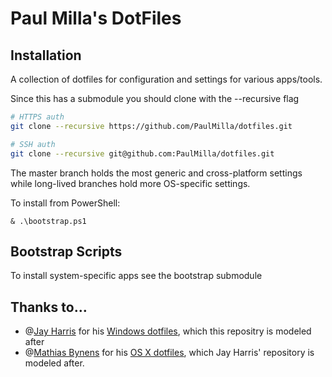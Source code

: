 ﻿# Paul Milla's DotFiles

## Installation

A collection of dotfiles for configuration and settings for various apps/tools.

Since this has a submodule you should clone with the --recursive flag

```bash
# HTTPS auth
git clone --recursive https://github.com/PaulMilla/dotfiles.git

# SSH auth
git clone --recursive git@github.com:PaulMilla/dotfiles.git
```

The master branch holds the most generic and cross-platform settings while long-lived branches hold more OS-specific settings.

To install from PowerShell:

```posh
& .\bootstrap.ps1
```

## Bootstrap Scripts

To install system-specific apps see the bootstrap submodule

## Thanks to…

* @[Jay Harris](http://twitter.com/jayharris/) for his [Windows dotfiles](https://github.com/jayharris/dotfiles-windows), which this repositry is modeled after
* @[Mathias Bynens](http://mathiasbynens.be/) for his [OS X dotfiles](http://mths.be/dotfiles), which Jay Harris' repository is modeled after.
